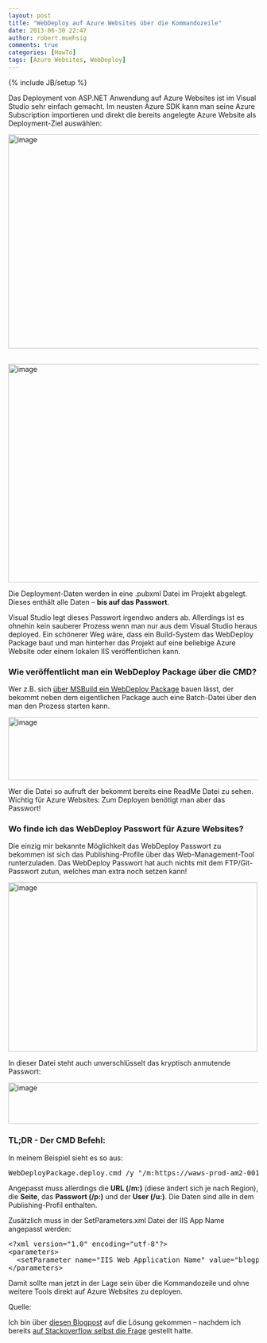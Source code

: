 ```yaml
---
layout: post
title: "WebDeploy auf Azure Websites über die Kommandozeile"
date: 2013-06-30 22:47
author: robert.muehsig
comments: true
categories: [HowTo]
tags: [Azure Websites, WebDeploy]
---
```

{% include JB/setup %}
<p>Das Deployment von ASP.NET Anwendung auf Azure Websites ist im Visual Studio sehr einfach gemacht. Im neusten Azure SDK kann man seine Azure Subscription importieren und direkt die bereits angelegte Azure Website als Deployment-Ziel auswählen:</p> <p><a href="{{BASE_PATH}}/assets/wp-images/image1864.png"><img title="image" style="border-left-width: 0px; border-right-width: 0px; border-bottom-width: 0px; display: inline; border-top-width: 0px" border="0" alt="image" src="{{BASE_PATH}}/assets/wp-images/image_thumb1008.png" width="544" height="431"></a>&nbsp;</p> <p><a href="{{BASE_PATH}}/assets/wp-images/image1865.png"><img title="image" style="border-left-width: 0px; border-right-width: 0px; border-bottom-width: 0px; display: inline; border-top-width: 0px" border="0" alt="image" src="{{BASE_PATH}}/assets/wp-images/image_thumb1009.png" width="553" height="440"></a> </p> <p>Die Deployment-Daten werden in eine .pubxml Datei im Projekt abgelegt. Dieses enthält alle Daten – <strong>bis auf das Passwort</strong>.</p> <p>Visual Studio legt dieses Passwort irgendwo anders ab. Allerdings ist es ohnehin kein sauberer Prozess wenn man nur aus dem Visual Studio heraus deployed. Ein schönerer Weg wäre, dass ein Build-System das WebDeploy Package baut und man hinterher das Projekt auf eine beliebige Azure Website oder einem lokalen IIS veröffentlichen kann.</p> <h3>Wie veröffentlicht man ein WebDeploy Package über die CMD?</h3> <p>Wer z.B. sich <a href="http://code-inside.de/blog/2010/11/11/howto-msdeploy-msbuild/">über MSBuild ein WebDeploy Package</a> bauen lässt, der bekommt neben dem eigentlichen Package auch eine Batch-Datei über den man den Prozess starten kann.</p> <p><a href="{{BASE_PATH}}/assets/wp-images/image1866.png"><img title="image" style="border-left-width: 0px; border-right-width: 0px; border-bottom-width: 0px; display: inline; border-top-width: 0px" border="0" alt="image" src="{{BASE_PATH}}/assets/wp-images/image_thumb1010.png" width="521" height="127"></a> </p> <p>Wer die Datei so aufruft der bekommt bereits eine ReadMe Datei zu sehen. Wichtig für Azure Websites: Zum Deployen benötigt man aber das Passwort!</p> <h3>Wo finde ich das WebDeploy Passwort für Azure Websites?</h3> <p>Die einzig mir bekannte Möglichkeit das WebDeploy Passwort zu bekommen ist sich das Publishing-Profile über das Web-Management-Tool runterzuladen. Das WebDeploy Passwort hat auch nichts mit dem FTP/Git-Passwort zutun, welches man extra noch setzen kann!</p> <p><a href="{{BASE_PATH}}/assets/wp-images/image1867.png"><img title="image" style="border-left-width: 0px; border-right-width: 0px; border-bottom-width: 0px; display: inline; border-top-width: 0px" border="0" alt="image" src="{{BASE_PATH}}/assets/wp-images/image_thumb1011.png" width="501" height="341"></a> </p> <p>In dieser Datei steht auch unverschlüsselt das kryptisch anmutende Passwort:</p> <p><a href="{{BASE_PATH}}/assets/wp-images/image1868.png"><img title="image" style="border-left-width: 0px; border-right-width: 0px; border-bottom-width: 0px; display: inline; border-top-width: 0px" border="0" alt="image" src="{{BASE_PATH}}/assets/wp-images/image_thumb1012.png" width="530" height="83"></a> </p> <h3><strong>TL;DR - Der CMD Befehl:</strong></h3> <p>In meinem Beispiel sieht es so aus:</p><pre>WebDeployPackage.deploy.cmd /y "/m:https://waws-prod-am2-001.publish.azurewebsites.windows.net/MsDeploy.axd?Site=blogpostsample" -allowUntrusted /u:"$blogpostsample" /p:"AssmJvtBrcWqfjaoHiANseLfyLuyJ1zyMn44L8YGQNKLCA9Rd9CZesxe9ilJ" /a:Basic</pre>
<p>Angepasst muss allerdings die <strong>URL (/m:)</strong> (diese ändert sich je nach Region), die <strong>Seite</strong>, das <strong>Passwort (/p:)</strong> und der <strong>User (/u:)</strong>. Die Daten sind alle in dem Publishing-Profil enthalten.</p>
<p>Zusätzlich muss in der SetParameters.xml Datei der IIS App Name angepasst werden:</p>
<p></p><pre>&lt;?xml version="1.0" encoding="utf-8"?&gt;<br>&lt;parameters&gt;<br>&nbsp; &lt;setParameter name="IIS Web Application Name" value="blogpostsample" /&gt;<br>&lt;/parameters&gt;</pre>
<p></p>
<p>Damit sollte man jetzt in der Lage sein über die Kommandozeile und ohne weitere Tools direkt auf Azure Websites zu deployen.</p>
<p>Quelle:</p>
<p>Ich bin über <a href="http://blog.greatrexpectations.com/2013/02/02/publish-an-azure-web-site-from-the-command-line/">diesen Blogpost</a> auf die Lösung gekommen – nachdem ich bereits <a href="http://stackoverflow.com/questions/16433911/deploy-azure-website-via-msbuild-webdeploy-but-with-which-credentials">auf Stackoverflow selbst die Frage</a> gestellt hatte.</p>
